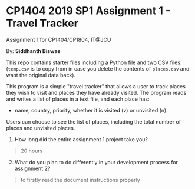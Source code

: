 # CP1404 2019 SP1 Assignment 1 - Travel Tracker
Assignment 1 for CP1404/CP1804, IT@JCU

By: **Siddhanth Biswas**

This repo contains starter files including a Python file and two CSV files.  
(`temp.csv` is to copy from in case you delete the contents of `places.csv` and want the original data back).  

[//]: # (**Edit this README file**, replacing this paragraph with your own assignment name and details.  )

[//]: # (At the end of the project, complete the very brief project reflection below by answering the questions &#40;replace the `answer...` parts&#41;.  )

[//]: # (Note: If you use the free WakaTime service on your own machine, you can track exactly how long you spent in code &#40;over one week&#41;.  )

[//]: # (See https://trello.com/c/6H24THnj/21-wakatime-time-tracking-for-ides-join-our-leaderboard)

This program is a simple "travel tracker" that allows a user to track places they wish to visit and places they have 
already visited. The program reads and writes a list of places in a text file, and each place has:

- name, country, priority, whether it is visited (v) or unvisited (n).

Users can choose to see the list of places, including the total number of places and
unvisited places. 

1. How long did the entire assignment 1 project take you?
> 20 hours

2. What do you plan to do differently in your development process for assignment 2?
> to firstly read the document instructions properly
